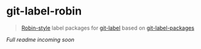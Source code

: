# git-label-robin
> [Robin-style](https://robinpowered.com/blog/best-practice-system-for-organizing-and-tagging-github-issues/) label packages for [git-label](https://github.com/jasonbellamy/git-label) based on [git-label-packages](https://github.com/jasonbellamy/git-label-packages)

_Full readme incoming soon_
